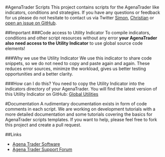 #AgenaTrader Scripts 
This project contains scripts for the AgenaTrader like indicators, conditions and strategies. If you have any questions or feedback for us please do not hesitate to contact us via Twitter [Simon](https://twitter.com/SimonPucher), [Christian](https://twitter.com/ckovar82) or [open an issue on GitHub](https://github.com/simonpucher/AgenaTrader/issues).

##Important
###Code access to Utility Indicator
To compile indicators, conditions and other script resources without any error **your AgenaTrader also need access to the Utility Indicator** to use global source code elements! 

###Why we use the Utility Indicator
We use this indicator to share code snippets, so we do not need to copy and paste again and again. These reduces error sources, minimze the workload, gives us better testing opportunities and a better clarity.

###How can I do this?
You need to copy the Utility Indicator into the indicators directory of your AgenaTrader. You will find the latest version of this Utility Indicator on GitHub: [Global Utilities](https://github.com/simonpucher/AgenaTrader/blob/master/Utility/GlobalUtilities_Utility.cs)

#Documentation
A rudimentary documentation exists in form of code comments in each script.
We are working on development tutorials with a more detailed documentation and some tutorials covering the basics for AgenaTrader scripts templates. If you want to help, please feel free to fork this project and create a pull request.

##Links
- [Agena Trader Software](http://www.tradeescort.com)
- [Agena Trader Support Forum](http://www.tradeescort.com/phpbb_de/)
